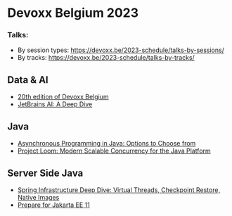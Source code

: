 # Devoxx Belgium 2023
### Talks:
* By session types: https://devoxx.be/2023-schedule/talks-by-sessions/
* By tracks: https://devoxx.be/2023-schedule/talks-by-tracks/

## Data & AI
* [20th edition of Devoxx Belgium](https://github.com/ebd622/docs/tree/main/devoxx_be_2023/AI#20th-edition-of-devoxx-belgium)
* [JetBrains AI: A Deep Dive](https://github.com/ebd622/docs/tree/main/devoxx_be_2023/AI#jetbrains-ai-a-deep-dive)

## Java
* [Asynchronous Programming in Java: Options to Choose from](https://github.com/ebd622/docs/tree/main/devoxx_be_2023/Java#asynchronous-programming-in-java-options-to-choose-from)
* [Project Loom: Modern Scalable Concurrency for the Java Platform](https://github.com/ebd622/docs/tree/main/devoxx_be_2023/Java#project-loom-modern-scalable-concurrency-for-the-java-platform)

## Server Side Java
* [Spring Infrastructure Deep Dive: Virtual Threads, Checkpoint Restore, Native Images](https://github.com/ebd622/docs/tree/main/devoxx_be_2023/Server_Side_Java#spring-infrastructure-deep-dive-virtual-threads-checkpoint-restore-native-images)
* [Prepare for Jakarta EE 11](https://github.com/ebd622/docs/tree/main/devoxx_be_2023/Server_Side_Java#prepare-for-jakarta-ee-11)



